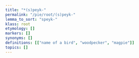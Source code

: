 ```yaml
---
title: "*(s)peyk-"
permalink: "/pie/root/(s)peyk-"
lemma_to_sort: "speyk-"
klass: root
etymology: []
markers: []
synonyms: []
definitions: [["name of a bird", "woodpecker", "magpie"]]
topics: []
---
```

